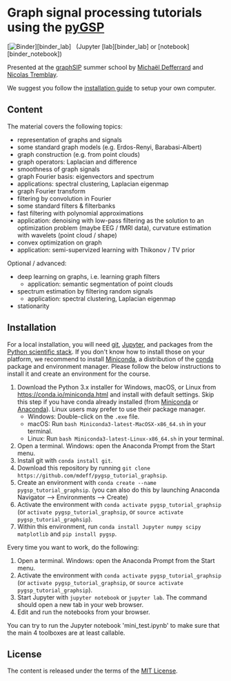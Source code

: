 # Graph signal processing tutorials using the [pyGSP]

[![Binder](https://mybinder.org/badge.svg)][binder_lab]
&nbsp; (Jupyter [lab][binder_lab] or [notebook][binder_notebook])

Presented at the [graphSIP] summer school by [Michaël Defferrard](http://deff.ch) and [Nicolas Tremblay](http://www.gipsa-lab.fr/~nicolas.tremblay).

[pygsp]: https://github.com/epfl-lts2/pygsp
[graphsip]: https://graphsip.sciencesconf.org

We suggest you follow the [installation guide](#installation) to setup your own
computer.

## Content

The material covers the following topics:
* representation of graphs and signals
* some standard graph models (e.g. Erdos-Renyi, Barabasi-Albert)
* graph construction (e.g. from point clouds)
* graph operators: Laplacian and difference
* smoothness of graph signals
* graph Fourier basis: eigenvectors and spectrum
* applications: spectral clustering, Laplacian eigenmap
* graph Fourier transform
* filtering by convolution in Fourier
* some standard filters & filterbanks
* fast filtering with polynomial approximations
* application: denoising with low-pass filtering as the solution to an optimization problem (maybe EEG / fMRI data), curvature estimation with wavelets (point cloud / shape)
* convex optimization on graph
* application: semi-supervized learning with Thikonov / TV prior

Optional / advanced:
* deep learning on graphs, i.e. learning graph filters
  * application: semantic segmentation of point clouds
* spectrum estimation by filtering random signals
  * application: spectral clustering, Laplacian eigenmap
* stationarity

## Installation

For a local installation, you will need [git], [Jupyter], and packages from the
[Python scientific stack][scipy]. If you don't know how to install those on
your platform, we recommend to install [Miniconda], a distribution of the
[conda] package and environment manager. Please follow the below instructions
to install it and create an environment for the course.

1. Download the Python 3.x installer for Windows, macOS, or Linux from
   <https://conda.io/miniconda.html> and install with default settings. Skip
   this step if you have conda already installed (from [Miniconda] or
   [Anaconda]). Linux users may prefer to use their package manager.
   * Windows: Double-click on the `.exe` file.
   * macOS: Run `bash Miniconda3-latest-MacOSX-x86_64.sh` in your terminal.
   * Linux: Run `bash Miniconda3-latest-Linux-x86_64.sh` in your terminal.
1. Open a terminal. Windows: open the Anaconda Prompt from the Start menu.
1. Install git with `conda install git`.
1. Download this repository by running
   `git clone https://github.com/mdeff/pygsp_tutorial_graphsip`.
1. Create an environment with `conda create --name pygsp_tutorial_graphsip`. 
   (you can also do this by launching Anaconda Navigator --> Environments --> Create)
1. Activate the environment with `conda activate pygsp_tutorial_graphsip`
   (or `activate pygsp_tutorial_graphsip`, or `source activate pygsp_tutorial_graphsip`).
1. Within this environment, run `conda install Jupyter numpy scipy matplotlib` and `pip install pygsp`.

Every time you want to work, do the following:

1. Open a terminal. Windows: open the Anaconda Prompt from the Start menu.
1. Activate the environment with `conda activate pygsp_tutorial_graphsip`
   (or `activate pygsp_tutorial_graphsip`, or `source activate pygsp_tutorial_graphsip`).
1. Start Jupyter with `jupyter notebook` or `jupyter lab`. The command should
   open a new tab in your web browser.
1. Edit and run the notebooks from your browser.

You can try to run the Jupyter notebook 'mini_test.ipynb' to make sure that the main 
4 toolboxes are at least callable. 

[git]: https://git-scm.com
[Jupyter]: https://jupyter.org/
[scipy]: https://www.scipy.org
[anaconda]: https://anaconda.org
[miniconda]: https://conda.io/miniconda.html
[conda]: https://conda.io
[conda-forge]: https://conda-forge.org

## License

The content is released under the terms of the [MIT License](LICENSE.txt).
